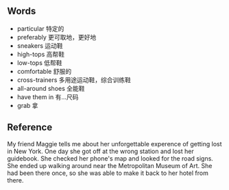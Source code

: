 ## Words
* particular 特定的
* preferably 更可取地，更好地
* sneakers 运动鞋
* high-tops 高帮鞋
* low-tops 低帮鞋
* comfortable 舒服的
* cross-trainers 多用途运动鞋，综合训练鞋
* all-around shoes 全能鞋
* have them in  有...尺码
* grab 拿

## Reference
My friend Maggie tells me about her unforgettable experence of getting lost in New York. One day she got off at the wrong station and lost her guidebook. She checked her phone's map and looked for the road signs. She ended up walking around near the Metropolitan Museum of Art. She had been there once, so she was able to make it back to her hotel from there.
